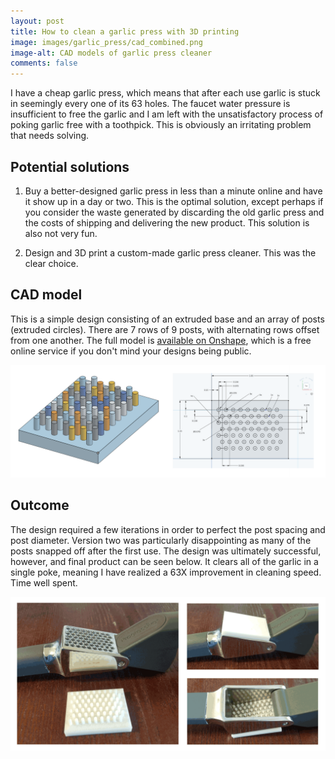 ```yaml
---
layout: post
title: How to clean a garlic press with 3D printing
image: images/garlic_press/cad_combined.png
image-alt: CAD models of garlic press cleaner
comments: false
---
```


I have a cheap garlic press, which means that after each use garlic is stuck in seemingly every one of its 63 holes. The faucet water pressure is insufficient to free the garlic and I am left with the unsatisfactory process of poking garlic free with a toothpick. This is obviously an irritating problem that needs solving.

## Potential solutions

1. Buy a better-designed garlic press in less than a minute online and have it show up in a day or two. This is the optimal solution, except perhaps if you consider the waste generated by discarding the old garlic press and the costs of shipping and delivering the new product. This solution is also not very fun.

2. Design and 3D print a custom-made garlic press cleaner. This was the clear choice.

## CAD model

This is a simple design consisting of an extruded base and an array of posts (extruded circles). There are 7 rows of 9 posts, with alternating rows offset from one another. The full model is [available on  Onshape](https://cad.onshape.com/documents/cb2f7780bde13603780e855c/w/8bb77d57f5a67c7b4d3e95ad/e/037f1c0159a5ebba17e23b8f), which is a free online service if you don't mind your designs being public.

[![CAD sketch and rendering](/images/garlic_press/cad_combined.png "Click for a larger version")](/images/garlic_press/cad_combined.png)

## Outcome

The design required a few iterations in order to perfect the post spacing and post diameter. Version two was particularly disappointing as many of the posts snapped off after the first use. The design was ultimately successful, however, and final product can be seen below. It clears all of the garlic in a single poke, meaning I have realized a 63X improvement in cleaning speed. Time well spent.

[![Photos of final garlic press cleaner design](/images/garlic_press/garlic_press_photos.png "Click for a larger version")](/images/garlic_press/garlic_press_photos.png)

